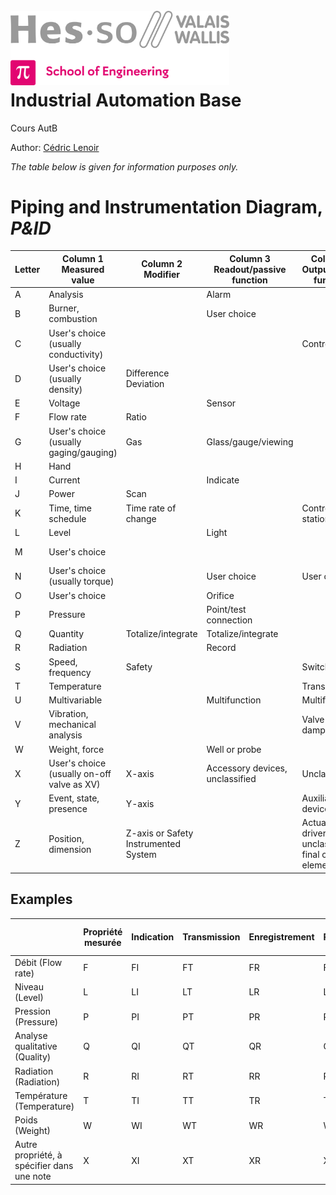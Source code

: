 <h1 align="left">
  <br>
  <img src="./img/hei-en.png" alt="HEI-Vs Logo" width="350">
  <br>
  Industrial Automation Base
  <br>
</h1>

Cours AutB

Author: [Cédric Lenoir](mailto:cedric.lenoir@hevs.ch)

*The table below is given for information purposes only.*

# Piping and Instrumentation Diagram, *P&ID*

|Letter	|Column 1 Measured value	|Column 2 Modifier|Column 3 Readout/passive function |Column 4 Output/active function |Column 5 Function modifier|
|-------|---------------------------|-----------------|----------------------------------|--------------------------------|--------------------------|
|A	    |Analysis                   |                 |Alarm                             | ||		
|B	    |Burner, combustion         |                 |User choice	                     | |User choice	|User choice|
|C	    |User's choice (usually conductivity)|		  |                                  |Control	                      |Close|
|D	    |User's choice (usually density)|	Difference			Deviation
|E	    |Voltage		            |                 |Sensor	                         | ||	
|F	    |Flow rate                  |Ratio            ||||			
|G	    |User's choice (usually gaging/gauging)|	Gas|	Glass/gauge/viewing|||		
|H	    |Hand                       ||||				High|
|I	    |Current		||Indicate	|||	
|J	    |Power	|Scan||||			
|K	    |Time, time schedule|	Time rate of change||		Control station	||
|L	    |Level		||Light		||Low|
|M	    |User's choice||||				Middle / intermediate|
|N	    |User's choice (usually torque)||		User choice|	User choice|	User choice|
|O	    |User's choice||		Orifice||		Open|
|P	    |Pressure||		Point/test connection|||		
|Q	    |Quantity|	Totalize/integrate|	Totalize/integrate	|||	
|R	    |Radiation||		Record	||	Run|
|S	    |Speed, frequency|	Safety||		Switch|	Stop|
|T	    |Temperature|||			Transmit|	
|U	    |Multivariable	||	Multifunction|	Multifunction	|
|V	    |Vibration, mechanical analysis|||			Valve or damper	||
|W	    |Weight, force	||	Well or probe	|||	
|X	    |User's choice (usually on-off valve as XV)|	X-axis	|Accessory devices, unclassified|	Unclassified|	Unclassified|
|Y	    |Event, state, presence|	Y-axis||		Auxiliary devices||	
|Z	    |Position, dimension|	Z-axis or Safety Instrumented System||		Actuator, driver or unclassified final control element||

## Examples
| 	              |Propriété mesurée|Indication|	Transmission|Enregistrement|Régulation|	Indication et régulation|Enregistrement et régulation|
|-----------------|-----------------|----------|-------------|--------------|----------|-------------------------|----------------------------|     
|Débit (Flow rate)|F|	FI|	FT|	FR|	FC|	FIC|	FRC|
|Niveau (Level)   |	L|	LI|	LT	|LR|LC|	LIC|	LRC|
|Pression (Pressure)|	P|	PI|	PT|	PR	|PC	|PIC|	PRC|
|Analyse qualitative (Quality)|	Q|QI	|QT	|QR	|QC	|QIC|	QRC|
|Radiation (Radiation)|	R	|RI	|RT	|RR	|RC	|RIC|	RRC|
|Température (Temperature)|	T|	TI	|TT|	TR|	TC|	TIC|	TRC|
|Poids (Weight)|	W|	WI|	WT	|WR|	WC|	WIC|	WRC|
|Autre propriété, à spécifier dans une note|	X|	XI|	XT|	XR|	XC|	XIC|	XRC|

